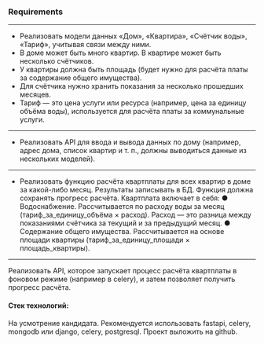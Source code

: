 ### Requirements
------------------
- Реализовать модели данных «Дом», «Квартира», «Счётчик воды», «Тариф», учитывая связи между ними.
- В доме может быть много квартир. В квартире может быть несколько счётчиков.
- У квартиры должна быть площадь (будет нужно для расчёта платы за содержание общего имущества).
- Для счётчика нужно хранить показания за несколько прошедших месяцев.
- Тариф — это цена услуги или ресурса (например, цена за единицу объёма воды), используется для расчёта платы за коммунальные услуги.
---------------------
- Реализовать API для ввода и вывода данных по дому (например, адрес дома, список квартир и т. п., должны выводиться данные из нескольких моделей).
----------------------
- Реализовать функцию расчёта квартплаты для всех квартир в доме за какой-либо месяц. Результаты записывать в БД. Функция должна сохранять прогресс расчёта.
Квартплата включает в себя:
● Водоснабжение. Рассчитывается по расходу воды за месяц (тариф_за_единицу_объёма × расход). Расход — это разница между показаниями счётчика за текущий и за предыдущий месяц.
● Содержание общего имущества. Рассчитывается на основе площади квартиры (тариф_за_единицу_площади × площадь_квартиры).
-------------------------------------
Реализовать API, которое запускает процесс расчёта квартплаты в фоновом режиме (например в celery), и затем позволяет получить прогресс расчёта.

#### Стек технологий:
На усмотрение кандидата. Рекомендуется использовать fastapi, celery, mongodb или django, celery, postgresql.
Проект выложить на github.
